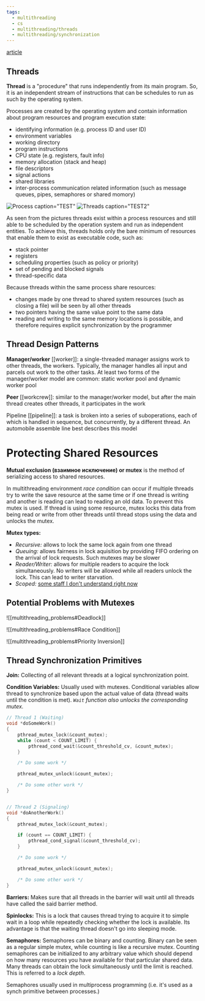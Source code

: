 ```yaml
---
tags:
  - multithreading
  - cs
  - multithreading/threads
  - multithreading/synchronization
---
```

[article](https://randu.org/tutorials/threads/)

## Threads

**Thread** is a "procedure" that runs independently from its main program. So, it is an independent stream of instructions that can be schedules to run as such by the operating system.

Processes are created by the operating system and contain information about program resources and program execution state:

- identifying information (e.g. process ID and user ID)
- environment variables
- working directory
- program instructions
- CPU state (e.g. registers, fault info)
- memory allocation (stack and heap)
- file descriptors
- signal actions
- shared libraries
- inter-process communication related information (such as message queues, pipes, semaphores or shared momory)

![Process caption="TEST"](https://hpc-tutorials.llnl.gov/posix/images/process.gif)
![Threads caption="TEST2"](https://hpc-tutorials.llnl.gov/posix/images/thread.gif)

As seen from the pictures threads exist within a process resources and still able to be scheduled by the operation system and run as independent entities. To achieve this, threads holds only the bare minimum of resources that enable them to exist as executable code, such as:

- stack pointer
- registers
- scheduling properties (such as policy or priority)
- set of pending and blocked signals
- thread-specific data

Because threads within the same process share resources:
- changes made by one thread to shared system resources  (such as closing a file) will be seen by all other threads
- two pointers having the same value point to the same data
- reading and writing to the same memory locations is possible, and therefore requires explicit synchronization by the programmer

## Thread Design Patterns

**Manager/worker** [[worker]]: a single-threaded manager assigns work to other threads, the workers. Typically, the manager handles all input and parcels out work to the other tasks. At least two forms of the manager/worker model are common: static worker pool and dynamic worker pool

**Peer** [[workcrew]]: similar to the manager/worker model, but after the  main thread creates other threads, it participates in the work

Pipeline [[pipeline]]: a task is broken into a series of suboperations, each of which is handled in sequence, but concurrently, by a different thread. An automobile assemble line best describes this model

# Protecting Shared Resources

**Mutual exclusion (взаимное исключение) or mutex** is the method of serializing access to shared resources.

In multithreading environment *race condition* can occur if multiple threads try to write the save resource at the same time or if one thread is writing and another is reading can lead to reading an old data. To prevent this mutex is used. If thread is using some resource, mutex locks this data from being read or write from other threads until thread stops using the data and unlocks the mutex.

**Mutex types:**
- *Recursive:* allows to lock the same lock again from one thread
- *Queuing:* allows fairness in lock aquisition by providing FIFO ordering on the arrival of lock requests. Such mutexes may be slower
- *Reader/Writer:* allows for multiple readers to acquire the lock simultaneously. No writers will be allowed while all readers unlock the lock. This can lead to writer starvation.
- *Scoped:* [some staff I don't understand right now](https://en.wikipedia.org/wiki/Resource_acquisition_is_initialization)

## Potential Problems with Mutexes

![[multithreading_problems#Deadlock]]

![[multithreading_problems#Race Condition]]

![[multithreading_problems#Priority Inversion]]

## Thread Synchronization Primitives

**Join:** Collecting of all relevant threads at a logical synchronization point.

**Condition Variables:**
Usually used with mutexes. Conditional variables allow thread to synchronize based upon the actual value of data (thread waits until the condition is met). *`Wait` function also unlocks the corresponding mutex.*

```c
// Thread 1 (Waiting)
void *doSomeWork()
{
    pthread_mutex_lock(&count_mutex);
    while (count < COUNT_LIMIT) {
        pthread_cond_wait(&count_threshold_cv, &count_mutex);
    }

	/* Do some work */

    pthread_mutex_unlock(&count_mutex);

	/* Do some other work */
}


// Thread 2 (Signaling)
void *doAnotherWork()
{
	pthread_mutex_lock(&count_mutex);

	if (count == COUNT_LIMIT) {
		pthread_cond_signal(&count_threshold_cv);
	}

	/* Do some work */

	pthread_mutex_unlock(&count_mutex);

	/* Do some other work */
}
```

**Barriers:**
Makes sure that all threads in the barrier will wait until all threads have called the said barrier method.

**Spinlocks:**
This is a lock that causes thread trying to acquire it to simple wait in a loop while repeatedly checking whether the lock is available. Its advantage is that the waiting thread doesn't go into sleeping mode.

**Semaphores:**
Semaphores can be binary and counting. Binary can be seen as a regular simple mutex, while counting is like a recursive mutex. Counting semaphores can be initialized to any arbitrary value which should depend on how many resources you have available for that particular shared data. Many threads can obtain the lock simultaneously until the limit is reached. This is referred to a *lock depth*.

Semaphores usually used in multiprocess programming (i.e. it's used as a synch primitive between processes.)